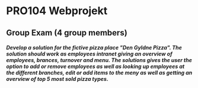 # PRO104 Webprojekt 
## Group Exam (4 group members)


##### Develop a solution for the fictive pizza place "Den Gyldne Pizza". The solution should work as employees intranet giving an overview of employees, brances, turnover and menu. The solutions gives the user the option to add or remove employees as well as looking up employees at the different branches, edit or add items to the meny as well as getting an overview of top 5 most sold pizza types. 

